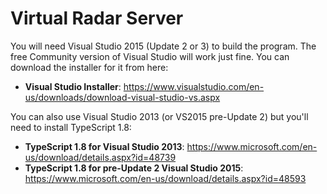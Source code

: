 # Virtual Radar Server

You will need Visual Studio 2015 (Update 2 or 3) to build the program. The free
Community version of Visual Studio will work just fine. You can download the installer
for it from here:

* **Visual Studio Installer**: https://www.visualstudio.com/en-us/downloads/download-visual-studio-vs.aspx

You can also use Visual Studio 2013 (or VS2015 pre-Update 2) but you'll need to install
TypeScript 1.8:

* **TypeScript 1.8 for Visual Studio 2013**: https://www.microsoft.com/en-us/download/details.aspx?id=48739
* **TypeScript 1.8 for pre-Update 2 Visual Studio 2015**: https://www.microsoft.com/en-us/download/details.aspx?id=48593
